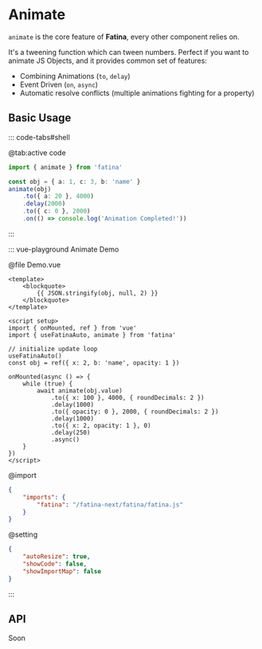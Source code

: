 # Animate

`animate` is the core feature of **Fatina**, every other component relies on.

It's a tweening function which can tween numbers. Perfect if you want to animate JS Objects, and it provides common set of features:

-   Combining Animations (`to`, `delay`)
-   Event Driven (`on`, `async`)
-   Automatic resolve conflicts (multiple animations fighting for a property)

## Basic Usage

::: code-tabs#shell

@tab:active code

```ts
import { animate } from 'fatina'

const obj = { a: 1, c: 3, b: 'name' }
animate(obj)
    .to({ a: 20 }, 4000)
    .delay(2000)
    .to({ c: 0 }, 2000)
    .on(() => console.log('Animation Completed!'))
```

:::

::: vue-playground Animate Demo

@file Demo.vue

```vue
<template>
    <blockquote>
        {{ JSON.stringify(obj, null, 2) }}
    </blockquote>
</template>

<script setup>
import { onMounted, ref } from 'vue'
import { useFatinaAuto, animate } from 'fatina'

// initialize update loop
useFatinaAuto()
const obj = ref({ x: 2, b: 'name', opacity: 1 })

onMounted(async () => {
    while (true) {
        await animate(obj.value)
            .to({ x: 100 }, 4000, { roundDecimals: 2 })
            .delay(1000)
            .to({ opacity: 0 }, 2000, { roundDecimals: 2 })
            .delay(1000)
            .to({ x: 2, opacity: 1 }, 0)
            .delay(250)
            .async()
    }
})
</script>
```

@import

```json
{
    "imports": {
        "fatina": "/fatina-next/fatina/fatina.js"
    }
}
```

@setting

```json
{
    "autoResize": true,
    "showCode": false,
    "showImportMap": false
}
```

:::

## API

Soon
